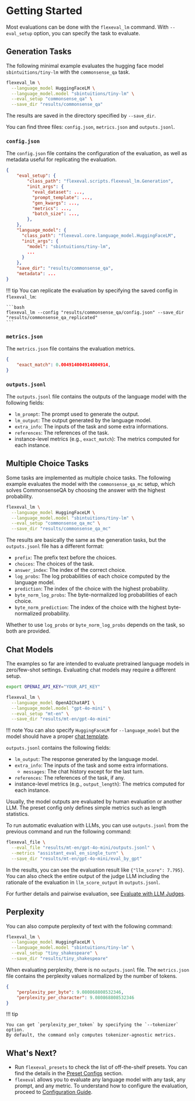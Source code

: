 # Getting Started

Most evaluations can be done with the `flexeval_lm` command.
With `--eval_setup` option, you can specify the task to evaluate.

## Generation Tasks

The following minimal example evaluates the hugging face model `sbintuitions/tiny-lm` with the `commonsense_qa` task.

```bash
flexeval_lm \
  --language_model HuggingFaceLM \
  --language_model.model "sbintuitions/tiny-lm" \
  --eval_setup "commonsense_qa" \
  --save_dir "results/commonsense_qa"
```

The results are saved in the directory specified by `--save_dir`.

You can find three files: `config.json`, `metrics.json` and `outputs.jsonl`.

### `config.json`

The `config.json` file contains the configuration of the evaluation, as well as metadata useful for replicating the evaluation.

```json
{
    "eval_setup": {
        "class_path": "flexeval.scripts.flexeval_lm.Generation",
        "init_args": {
          "eval_dataset": ...,
          "prompt_template": ...,
          "gen_kwargs": ...,
          "metrics": ...,
          "batch_size": ...,
        },
    },
    "language_model": {
      "class_path": "flexeval.core.language_model.HuggingFaceLM",
      "init_args": {
        "model": "sbintuitions/tiny-lm",
        ...
      }
    },
    "save_dir": "results/commonsense_qa",
    "metadata": ...
}
```

!!! tip
    You can replicate the evaluation by specifying the saved config in `flexeval_lm`:

    ```bash
    flexeval_lm --config "results/commonsense_qa/config.json" --save_dir "results/commonsense_qa_replicated"
    ```

### `metrics.json`

The `metrics.json` file contains the evaluation metrics.

```json
{
    "exact_match": 0.004914004914004914,
}
```

### `outputs.jsonl`

The `outputs.jsonl` file contains the outputs of the language model with the following fields:

- `lm_prompt`: The prompt used to generate the output.
- `lm_output`: The output generated by the language model.
- `extra_info`: The inputs of the task and some extra informations.
- `references`: The references of the task.
- instance-level metrics (e.g., `exact_match`): The metrics computed for each instance.

## Multiple Choice Tasks

Some tasks are implemented as multiple choice tasks.
The following example evaluates the model with the `commonsense_qa_mc` setup, which solves CommonsenseQA by choosing the answer with the highest probability.

```bash
flexeval_lm \
  --language_model HuggingFaceLM \
  --language_model.model "sbintuitions/tiny-lm" \
  --eval_setup "commonsense_qa_mc" \
  --save_dir "results/commonsense_qa_mc"
```

The results are basically the same as the generation tasks, but the `outputs.jsonl` file has a different format:

- `prefix`: The prefix text before the choices.
- `choices`: The choices of the task.
- `answer_index`: The index of the correct choice.
- `log_probs`: The log probabilities of each choice computed by the language model.
- `prediction`: The index of the choice with the highest probability.
- `byte_norm_log_probs`: The byte-normalized log probabilities of each choice.
- `byte_norm_prediction`: The index of the choice with the highest byte-normalized probability.

Whether to use `log_probs` or `byte_norm_log_probs` depends on the task, so both are provided.

## Chat Models

The examples so far are intended to evaluate pretrained language models in zero/few-shot settings.
Evaluating chat models may require a different setup.

```bash
export OPENAI_API_KEY="YOUR_API_KEY"

flexeval_lm \
  --language_model OpenAIChatAPI \
  --language_model.model "gpt-4o-mini" \
  --eval_setup "mt-en" \
  --save_dir "results/mt-en/gpt-4o-mini"
```

!!! note
    You can also specify `HuggingFaceLM` for `--language_model` but the model should have a proper [chat template](https://huggingface.co/docs/transformers/main/en/chat_templating).

`outputs.jsonl` contains the following fields:

- `lm_output`: The response generated by the language model.
- `extra_info`: The inputs of the task and some extra informations.
  - `messages`: The chat history except for the last turn.
- `references`: The references of the task, if any.
- instance-level metrics (e.g., `output_length`): The metrics computed for each instance.

Usually, the model outputs are evaluated by human evaluation or another LLM.
The preset config only defines simple metrics such as length statistics.

To run automatic evaluation with LLMs, you can use `outputs.jsonl` from the previous command and run the following command:

```bash
flexeval_file \
  --eval_file "results/mt-en/gpt-4o-mini/outputs.jsonl" \
  --metrics "assistant_eval_en_single_turn" \
  --save_dir "results/mt-en/gpt-4o-mini/eval_by_gpt"
```

In the results, you can see the evaluation result like `{"llm_score": 7.795}`.
You can also check the entire output of the judge LLM including the rationale of the evaluation in `llm_score_output` in `outputs.jsonl`.

For further details and pairwise evaluation, see [Evaluate with LLM Judges](./how_to/evaluate_with_llm_judges.md).

## Perplexity

You can also compute perplexity of text with the following command:

```bash
flexeval_lm \
  --language_model HuggingFaceLM \
  --language_model.model "sbintuitions/tiny-lm" \
  --eval_setup "tiny_shakespeare" \
  --save_dir "results/tiny_shakespeare"
```

When evaluating perplexity, there is no `outputs.jsonl` file.
The `metrics.json` file contains the perplexity values normalized by the number of tokens.

```json
{
    "perplexity_per_byte": 9.080868808532346,
    "perplexity_per_character": 9.080868808532346
}
```

!!! tip

    You can get `perplexity_per_token` by specifying the `--tokenizer` option. 
    By default, the command only computes tokenizer-agnostic metrics.

## What's Next?

- Run `flexeval_presets` to check the list of off-the-shelf presets. You can find the details in the [Preset Configs](./preset_configs/index.md) section.
- `flexeval` allows you to evaluate any language model with any task, any prompt, and any metric.
To understand how to configure the evaluation, proceed to [Configuration Guide](./configuration_guide.md).
